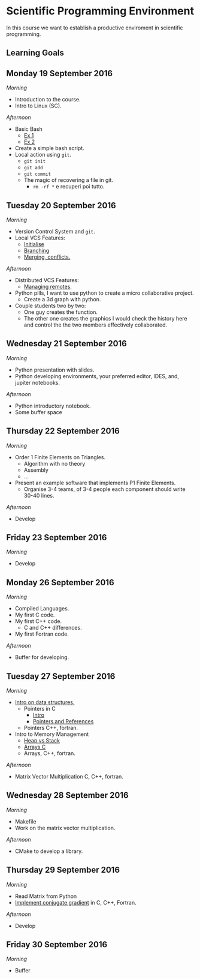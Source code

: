 # Scientific Programming Environment

In this course we want to establish a productive enviroment in scientific programming.

## Learning Goals 

## Monday 19 September 2016

*Morning*

 - Introduction to the course.
 - Intro to Linux (SC). 

*Afternoon*

 - Basic Bash
   - [Ex 1](https://github.com/sissa/scientific_programming_environment/blob/master/basic_bash/ex1.md)
   - [Ex 2](https://github.com/sissa/scientific_programming_environment/blob/master/basic_bash/ex2.md)
 - Create a simple bash script.
 - Local action using `git`.
   - `git init`
   - `git add`
   - `git commit`
   - The magic of recovering a file in git.
     - `rm -rf *` e recuperi poi tutto. 

## Tuesday 20 September 2016

*Morning*

 - Version Control System and `git`.
 - Local VCS Features:
   - [Initialise](https://github.com/sissa/scientific_programming_environment/blob/master/basic_git/initialize.md) 
   - [Branching](https://github.com/sissa/scientific_programming_environment/blob/master/basic_git/branching.md)
   - [Merging, conflicts.](https://github.com/sissa/scientific_programming_environment/blob/master/basic_git/merging.md)

*Afternoon*

 - Distributed VCS Features:
   - [Managing remotes](https://github.com/sissa/scientific_programming_environment/blob/master/basic_git/github.md).
 - Python pills, I want to use python to create a micro collaborative project.
   - Create a 3d graph with python.
 - Couple students two by two:
   - One guy creates the function.
   - The other one creates the graphics I would check the history here and control the the two members effectively collaborated.

## Wednesday 21 September 2016

*Morning*

 - Python presentation with slides.
 - Python developing environments, your preferred editor, IDES, and, jupiter notebooks.

*Afternoon*

 - Python introductory notebook.
 - Some buffer space

## Thursday 22 September 2016

*Morning*

 - Order 1 Finite Elements on Triangles.
   - Algorithm with no theory
   - Assembly
   - ...
 - Present an example software that implements P1 Finite Elements.
   - Organise 3-4 teams, of 3-4 people each component should write 30-40 lines.

*Afternoon*

 - Develop

## Friday 23 September 2016

*Morning*

 - Develop

## Monday 26 September 2016

*Morning*

 - Compiled Languages.
 - My first C code.
 - My first C++ code.
    - C and C++ differences. 
 - My first Fortran code.

*Afternoon*

 - Buffer for developing.

## Tuesday 27 September 2016

*Morning*

 - [Intro on data structures.](https://github.com/sissa/scientific_programming_environment/tree/master/data_structures)
    - Pointers in C
      - [Intro](https://github.com/sissa/scientific_programming_environment/blob/master/data_structures/playing_with_pointers.md)
      - [Pointers and References](https://github.com/sissa/scientific_programming_environment/blob/master/data_structures/pointers_and_references.md)
    - Pointers C++, fortran.
 - Intro to Memory Management
    - [Heap vs Stack](https://github.com/sissa/scientific_programming_environment/blob/master/data_structures/heap_vs_stack_memory.md) 
    - [Arrays C](https://github.com/sissa/scientific_programming_environment/blob/master/data_structures/pointers_and_arrays.md)
    - Arrays, C++, fortran.

*Afternoon*

 - Matrix Vector Multiplication C, C++, fortran.

## Wednesday 28 September 2016

*Morning*

 - Makefile
 - Work on the matrix vector multiplication.

*Afternoon*

 - CMake to develop a library. 

## Thursday 29 September 2016

*Morning*

 - Read Matrix from Python
 - [Implement conjugate gradient](https://github.com/sissa/scientific_programming_environment/tree/master/matrix_vector_mult) in C, C++, Fortran.

*Afternoon*

 - Develop

## Friday 30 September 2016

*Morning*

 - Buffer

